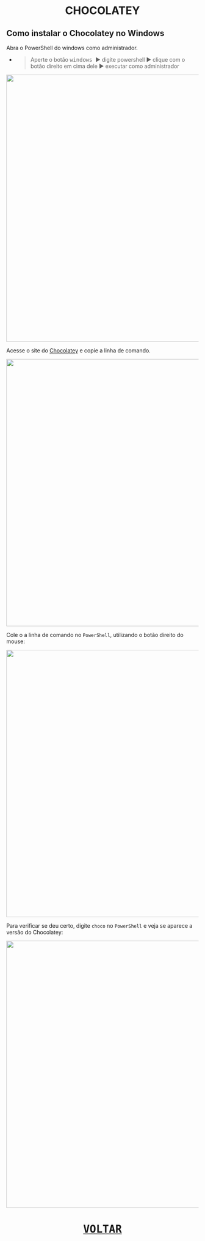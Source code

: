 <h1 align="center"> CHOCOLATEY </h1>

## Como instalar o Chocolatey no Windows

Abra o PowerShell do windows como administrador.
- > Aperte o botão <kbd> windows </kbd> ▶️ digite powershell ▶️ clique com o botão direito em cima dele ▶️ executar como administrador

<img src=https://github.com/Matheusilva431/READMES/assets/85804680/21bbe6d0-c636-46cb-ae04-7749c21d8121 width="700" >

Acesse o site do [Chocolatey](https://chocolatey.org/install) e copie a linha de comando.

<img src=https://github.com/Matheusilva431/READMES/assets/85804680/f8ea7186-7427-452a-9308-e2673e4360bf width="700" >

Cole o a linha de comando no `PowerShell`, utilizando o botão direito do mouse:

<img src=https://github.com/Matheusilva431/READMES/assets/85804680/9ee93fab-fb59-4736-b199-a1eb6de4bb36 width="700" >

Para verificar se deu certo, digite `choco` no `PowerShell` e veja se aparece a versão do Chocolatey:
  
  <img src=https://github.com/Matheusilva431/READMES/assets/85804680/7bea3dfd-c7dd-49a6-b0f9-578fa6594536 width="700" >

<h1 align="center">

[<kbd>VOLTAR</kbd>](../README.md)

</h1>
